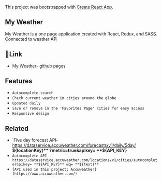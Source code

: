 This project was bootstrapped with [Create React App](https://github.com/facebook/create-react-app).

## My Weather
My Weather is a one page application created with React, Redux, and SASS. 
Connected to weather API

## 🔗Link
* [My Weather- github pages](https://hdror.github.io/My-Weather/#/)

## Features
- `Autocomplete search`
- `Check current weather in cities around the globe`
- `Updated daily`
- `Save or remove in the 'Favorites Page' cities for easy access `
- `Responsive design`

## Related
- `Five day forecast API- https://dataservice.accuweather.com/forecasts/v1/daily/5day/ **${locationKey}** ?metric=true&apikey= **${API_KEY}**
- `Autocomplete API - https://dataservice.accuweather.com/locations/v1/cities/autocomplete?apikey= **${API_KEY}** &q= **${text}** `
- `[API used in this project: Accuweather](https://www.accuweather.com/)`
